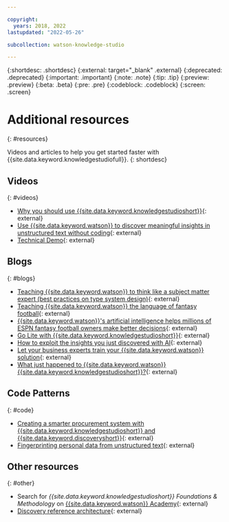 ```yaml
---

copyright:
  years: 2018, 2022
lastupdated: "2022-05-26"

subcollection: watson-knowledge-studio

---
```


{:shortdesc: .shortdesc}
{:external: target="_blank" .external}
{:deprecated: .deprecated}
{:important: .important}
{:note: .note}
{:tip: .tip}
{:preview: .preview}
{:beta: .beta}
{:pre: .pre}
{:codeblock: .codeblock}
{:screen: .screen}

# Additional resources
{: #resources}

Videos and articles to help you get started faster with {{site.data.keyword.knowledgestudiofull}}.
{: shortdesc}

## Videos
{: #videos}

- [Why you should use {{site.data.keyword.knowledgestudioshort}}](https://youtu.be/r2xYHW0iyZM){: external}
- [Use {{site.data.keyword.watson}} to discover meaningful insights in unstructured text without coding](https://youtu.be/byqpojcfDZM){: external}
- [Technical Demo](https://ibm.biz/wks_demo){: external}

## Blogs
{: #blogs}

- [Teaching {{site.data.keyword.watson}} to think like a subject matter expert (best practices on type system design)](https://developer.ibm.com/dwblog/2018/watson-knowledge-studio-nlp-supervised-machine-learning/){: external}
- [Teaching {{site.data.keyword.watson}} the language of fantasy football](https://developer.ibm.com/dwblog/2018/teaching-watson-language-fantasy-football/){: external}
- [{{site.data.keyword.watson}}'s artificial intelligence helps millions of ESPN fantasy football owners make better decisions](https://developer.ibm.com/dwblog/2017/espn-fantasy-football-watson-ai-playoffs/){: external}
- [Go Lite with {{site.data.keyword.knowledgestudioshort}}](https://www.ibm.com/cloud/blog/announcements/go-lite-watson-knowledge-studio?mhsrc=ibmsearch_a&mhq=go%20lite%20with%20Watson%20Knowledge%20Studio){: external}
- [How to exploit the insights you just discovered with AI](https://www.ibm.com/blogs/watson/2018/01/how-to-exploiting-the-insights-you-just-discovered-with-ai/){: external}
- [Let your business experts train your {{site.data.keyword.watson}} solution](https://www.ibm.com/blogs/watson/2017/12/let-your-business-experts-train-your-watson-solution/){: external}
- [What just happened to {{site.data.keyword.watson}} {{site.data.keyword.knowledgestudioshort}}?](https://developer.ibm.com/dwblog/2017/what-just-happened-to-watson-knowledge-studio/){: external}

## Code Patterns
{: #code}

- [Creating a smarter procurement system with {{site.data.keyword.knowledgestudioshort}} and {{site.data.keyword.discoveryshort}}](https://github.com/IBM/procurement-analysis-with-wks){: external}
- [Fingerprinting personal data from unstructured text](https://developer.ibm.com/patterns/fingerprinting-personal-data-from-unstructured-text/){: external}

## Other resources
{: #other}

- Search for *{{site.data.keyword.knowledgestudioshort}} Foundations & Methodology* on [{{site.data.keyword.watson}} Academy](https://www.ibm.com/training/watsonacademy){: external}
- [Discovery reference architecture](https://ibm.biz/wds_architecture){: external}
